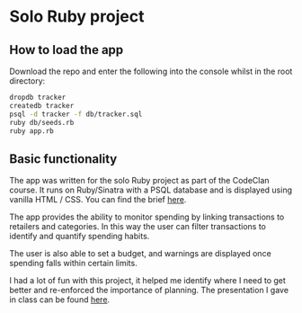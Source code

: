 # Solo Ruby project


## How to load the app

Download the repo and enter the following into the console whilst in the root directory:  

```bash
dropdb tracker  
createdb tracker  
psql -d tracker -f db/tracker.sql  
ruby db/seeds.rb  
ruby app.rb
```

## Basic functionality

The app was written for the solo Ruby project as part of the CodeClan course. It runs on Ruby/Sinatra with a PSQL database and is displayed using vanilla HTML / CSS. You can find the brief [here]( https://github.com/fddata/w5_ruby_project/blob/master/Planning/brief.md).

The app provides the ability to monitor spending by linking transactions to retailers and categories.  In this way the user can filter transactions to identify and quantify spending habits.

The user is also able to set a budget, and warnings are displayed once spending falls within certain limits.

I had a lot of fun with this project, it helped me identify where I need to get better and re-enforced the  importance of planning.  The presentation I gave in class can be found [here]( https://github.com/fddata/w5_ruby_project/blob/master/Planning/presentation/Ruby%20Project%20Presentation%20(1).pdf).
